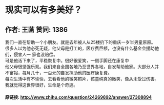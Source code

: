 # 现实可以有多美好？
## 作者: 王菡  赞同: 1386
我们一直在帮助一个小朋友。就是去年被人从25楼扔下的重庆一岁半男童原原。很多人以为他必死无疑。他父母是打工的，医疗费巨额，也没有什么基金会援助他们，侵害人一
家也没赔偿。  
可是他活下来了，平稳恢复中。很好很爱笑，一侧手脚还在康复中  
他父母很坚强乐观。我们来自全国各地乃至世界各地，自发帮助他家。大部分人并不富裕，每月几十，一百元的自发捐助他的医疗康复费。  
每次生活中有不愉快，去看看他的微笑照片，孩童纯真的微笑，像从未受过伤害。我就觉得这世界很好，生命是个奇迹。

#### 原链接: http://www.zhihu.com/question/24269892/answer/27308894